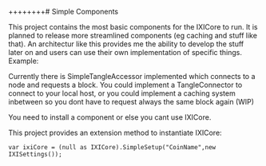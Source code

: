 ﻿++++++++# Simple Components

This project contains the most basic components for the IXICore to  run.
It is planned to release more streamlined components (eg caching and stuff like that).
An architectur like this provides me the ability to develop the stuff later on and users can
use their own implementation of specific things. Example:

Currently there is SimpleTangleAccessor implemented which connects to a node and
requests a block. You could implement a TangleConnector to connect to your local host, or you could implement
a caching system inbetween so you dont have to request always the same block again (WIP)

You need to install a component or else you cant use IXICore. 

This project provides an extension method to instantiate IXICore:

    var ixiCore = (null as IXICore).SimpleSetup("CoinName",new IXISettings());